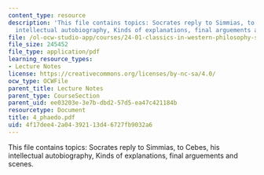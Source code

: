 ```yaml
---
content_type: resource
description: 'This file contains topics: Socrates reply to Simmias, to Cebes, his
  intellectual autobiography, Kinds of explanations, final arguements and scenes.'
file: /ol-ocw-studio-app/courses/24-01-classics-in-western-philosophy-spring-2006/4f17dee42a04392113d46727fb9032a6_4_phaedo.pdf
file_size: 245452
file_type: application/pdf
learning_resource_types:
- Lecture Notes
license: https://creativecommons.org/licenses/by-nc-sa/4.0/
ocw_type: OCWFile
parent_title: Lecture Notes
parent_type: CourseSection
parent_uid: ee03203e-3e7b-dbd2-57d5-ea47c421184b
resourcetype: Document
title: 4_phaedo.pdf
uid: 4f17dee4-2a04-3921-13d4-6727fb9032a6
---
```

This file contains topics: Socrates reply to Simmias, to Cebes, his intellectual autobiography, Kinds of explanations, final arguements and scenes.
